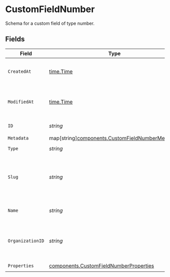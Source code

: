 # CustomFieldNumber

Schema for a custom field of type number.


## Fields

| Field                                                                                                   | Type                                                                                                    | Required                                                                                                | Description                                                                                             |
| ------------------------------------------------------------------------------------------------------- | ------------------------------------------------------------------------------------------------------- | ------------------------------------------------------------------------------------------------------- | ------------------------------------------------------------------------------------------------------- |
| `CreatedAt`                                                                                             | [time.Time](https://pkg.go.dev/time#Time)                                                               | :heavy_check_mark:                                                                                      | Creation timestamp of the object.                                                                       |
| `ModifiedAt`                                                                                            | [time.Time](https://pkg.go.dev/time#Time)                                                               | :heavy_check_mark:                                                                                      | Last modification timestamp of the object.                                                              |
| `ID`                                                                                                    | *string*                                                                                                | :heavy_check_mark:                                                                                      | The ID of the object.                                                                                   |
| `Metadata`                                                                                              | map[string][components.CustomFieldNumberMetadata](../../models/components/customfieldnumbermetadata.md) | :heavy_check_mark:                                                                                      | N/A                                                                                                     |
| `Type`                                                                                                  | *string*                                                                                                | :heavy_check_mark:                                                                                      | N/A                                                                                                     |
| `Slug`                                                                                                  | *string*                                                                                                | :heavy_check_mark:                                                                                      | Identifier of the custom field. It'll be used as key when storing the value.                            |
| `Name`                                                                                                  | *string*                                                                                                | :heavy_check_mark:                                                                                      | Name of the custom field.                                                                               |
| `OrganizationID`                                                                                        | *string*                                                                                                | :heavy_check_mark:                                                                                      | The ID of the organization owning the custom field.                                                     |
| `Properties`                                                                                            | [components.CustomFieldNumberProperties](../../models/components/customfieldnumberproperties.md)        | :heavy_check_mark:                                                                                      | N/A                                                                                                     |